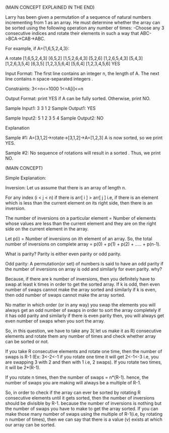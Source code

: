 (MAIN CONCEPT EXPLAINED IN THE END)

Larry has been given a permutation of a sequence of natural numbers 
incrementing from 1 as an array. He must determine whether the array can be sorted 
using the following operation any number of times:
-Choose any 3 consecutive indices and rotate their elements in 
such a way that ABC->BCA->CAB->ABC.

For example, if A={1,6,5,2,4,3}:

A				rotate 
[1,6,5,2,4,3]		[6,5,2]
[1,5,2,6,4,3]		[5,2,6]
[1,2,6,5,4,3]		[5,4,3]
[1,2,6,3,5,4]		[6,3,5]
[1,2,3,5,6,4]		[5,6,4]
[1,2,3,4,5,6]
YES

Input Format:
The first line contains an integer n, the length of A.
The next line contains n space-separated integers .

Constraints:
3<=n<=1000
1<=A[i]<=n
 
Output Format:
print YES if A can be fully sorted. Otherwise, print NO.

Sample Input1:
3
3 1 2
Sample Output1:
YES

Sample Input2:
5
1 2 3 5 4
Sample Output2:
NO

Explanation

Sample #1:
A=[3,1,2]->rotate->[3,1,2]->A=[1,2,3]
A is now sorted, so we print YES.

Sample #2:
No sequence of rotations will result in a sorted . Thus, we print NO.

(MAIN CONCEPT)

Simple Explanation:

Inversion: Let us assume that there is an array of length n.

For any index (i < j < n) if there is arr[ i ] > arr[ j ] i.e, if there is an element which is less than the current element on its right side, then there is an inversion.

The number of inversions on a particular element = Number of elements whose values are less than the current element and they are on the right side on the current element in the array.

Let p(i) = Number of inversions on ith element of an array.
So, the total number of inversions on complete array = p(0) + p(1) + p(2) + ..... + p(n-1).

What is parity? Parity is either even parity or odd parity.

Odd parity: A permutation(or set) of numbers is said to have an odd parity if the number of inversions on array is odd and similarly for even parity.
why?

Because, if there are k number of inversions, then you definitely have to swap at least k times in order to get the sorted array. If k is odd, then even number of swaps cannot make the array sorted and similarly if k is even, then odd number of swaps cannot make the array sorted.

No matter in which order (or in any way) you swap the elements you will always get an odd number of swaps in order to sort the array completely if it has odd parity and similarly if there is even parity then, you will always get even number of swaps when you sort the array.

So, in this question, we have to take any 3( let us make it as R) consecutive elements and rotate them any number of times and check whether array can be sorted or not.

If you take R consecutive elements and rotate one time, then the number of swaps is R-1 (Ex: 3<-2<-1 if you rotate one time it will get 2<-1<-3 i.e, you are swapping 3 with 2 and then with 1 i.e, 2 swaps). If you rotate two times, it will be 2*(R-1).

If you rotate n times, then the number of swaps = n*(R-1). hence, the number of swaps you are making will always be a multiple of R-1.

So, in order to check if the array can ever be sorted by rotating R consecutive elements until it gets sorted, then the number of inversions should be divisible by R-1. because the number of inversions is nothing but the number of swaps you have to make to get the array sorted. If you can make those many number of swaps using the multiple of R-1(i.e, by rotating n number of times), then we can say that there is a value (v) exists at which our array can be sorted.

